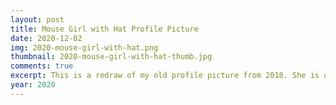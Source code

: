 ```yaml
---
layout: post
title: Mouse Girl with Hat Profile Picture
date: 2020-12-02
img: 2020-mouse-girl-with-hat.png
thumbnail: 2020-mouse-girl-with-hat-thumb.jpg
comments: true
excerpt: This is a redraw of my old profile picture from 2018. She is only half smirking.
year: 2020
---
```


